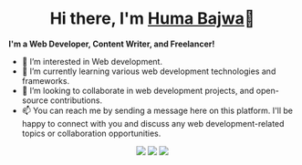 <body>
  <div align="center">
    <h1> Hi there, I'm <a href="https://www.linkedin.com/in/huma-saeed-%E0%AA%AC%E0%AA%BE%E0%AA%9C%E0%AA%B5%E0%AA%BE-200b87232/">Huma Bajwa</a>👋</h1>
  </div>
	  <p><b> I'm a Web Developer, Content Writer, and Freelancer!</b></p>

- 👀 I’m interested in Web development.
- 🌱 I’m currently learning various web development technologies and frameworks. 
- 📢 I’m looking to collaborate in web development projects, and open-source contributions.
- 📫  You can reach me by sending a message here on this platform. I'll be happy to connect with you and discuss any web development-related topics or collaboration opportunities.

<p align="center">
<a href="https://www.linkedin.com/in/huma-saeed-%E0%AA%AC%E0%AA%BE%E0%AA%9C%E0%AA%B5%E0%AA%BE-200b87232/"><img src="https://img.shields.io/badge/-Huma%20Bajwa-0077B5?style=flat&logo=Linkedin&logoColor=white"/></a>
<a href="mailto:bitf20m509@pucit.edu.pk"><img src="https://img.shields.io/badge/-bitf20m509@pucit.edu.pk-D14836?style=flat&logo=Gmail&logoColor=white"/></a>
<a href="https://twitter.com/HBajwa46?t=MiUNiR62loHRo_QKp-Thbg&s=09"><img src="https://img.shields.io/twitter/follow/:HumaBajwa46"/></a>
 </p>

<!--- HumaBajwa46/HumaBajwa46 is a ✨ special ✨ repository because its `README.md` (this file) appears on your GitHub profile.You can click the Preview link to take a look at your changes.--->
